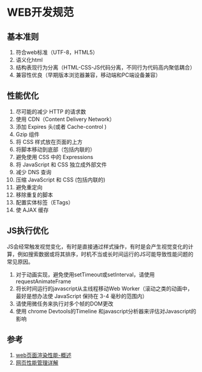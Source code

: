 # WEB开发规范
## 基本准则
1. 符合web标准（UTF-8，HTML5）
1. 语义化html
1. 结构表现行为分离（HTML-CSS-JS代码分离，不同行为代码高内聚低耦合）
1. 兼容性优良（早期版本浏览器兼容，移动端和PC端设备兼容）

## 性能优化
1. 尽可能的减少 HTTP 的请求数
1. 使用 CDN（Content Delivery Network）
1. 添加 Expires 头(或者 Cache-control )
1. Gzip 组件
1. 将 CSS 样式放在页面的上方
1. 将脚本移动到底部（包括内联的）
1. 避免使用 CSS 中的 Expressions
1. 将 JavaScript 和 CSS 独立成外部文件
1. 减少 DNS 查询
1. 压缩 JavaScript 和 CSS (包括内联的)
1. 避免重定向
1. 移除重复的脚本
1. 配置实体标签（ETags）
1. 使 AJAX 缓存

## JS执行优化

JS会经常触发视觉变化，有时是直接通过样式操作，有时是会产生视觉变化的计算，例如搜索数据或将其排序，时机不当或长时间运行的JS可能导致性能问题的常见原因。

1. 对于动画实现，避免使用setTimeout或setInterval，请使用requestAnimateFrame
1. 将长时间运行的javascript从主线程移动Web Worker（滚动之类的动画中，最好是想办法使 JavaScript 保持在 3-4 毫秒的范围内）
1. 请使用微任务来执行对多个帧的DOM更改
1. 使用 chrome Devtools的Timeline 和javascript分析器来评估对Javascript的影响


## 参考
1. [web页面渲染性能-概述](https://www.jianshu.com/p/1e795d5bd209)
1. [网页性能管理详解](http://www.ruanyifeng.com/blog/2015/09/web-page-performance-in-depth.html)